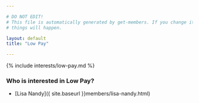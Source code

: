 ```yaml
---

# DO NOT EDIT!
# This file is automatically generated by get-members. If you change it, bad
# things will happen.

layout: default
title: "Low Pay"

---
```


{% include interests/low-pay.md %}

### Who is interested in Low Pay?


* [Lisa Nandy]({ site.baseurl }}members/lisa-nandy.html)
